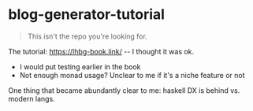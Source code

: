 # blog-generator-tutorial

> This isn't the repo you're looking for.

The tutorial: https://lhbg-book.link/ -- I thought it was ok.

- I would put testing earlier in the book
- Not enough monad usage? Unclear to me if it's a niche feature or not

One thing that became abundantly clear to me: haskell DX is behind vs. modern langs.
